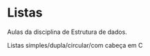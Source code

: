 # Listas
Aulas da disciplina de Estrutura de dados.


Listas simples/dupla/circular/com cabeça em C
